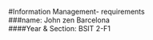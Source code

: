 #Information Management- requirements <br>
###name: John zen Barcelona<br>
####Year & Section: BSIT 2-F1
